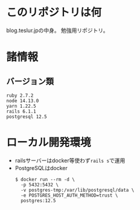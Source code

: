 # このリポジトリは何
blog.teslur.jpの中身。
勉強用リポジトリ。

# 諸情報
## バージョン類
```
ruby 2.7.2
node 14.13.0
yarn 1.22.5
rails 6.1.1
postgresql 12.5
```

# ローカル開発環境
* railsサーバーはdocker等使わず`rails s`で運用
* PostgreSQLはdocker
  ```
  $ docker run --rm -d \
    -p 5432:5432 \
    -v postgres-tmp:/var/lib/postgresql/data \
    -e POSTGRES_HOST_AUTH_METHOD=trust \
    postgres:12.5
  ```
